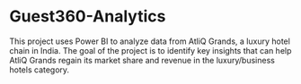# Guest360-Analytics
This project uses Power BI to analyze data from AtliQ Grands, a luxury hotel chain in India. The goal of the project is to identify key insights that can help AtliQ Grands regain its market share and revenue in the luxury/business hotels category.
